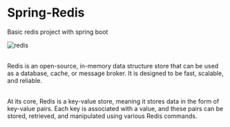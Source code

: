 # Spring-Redis
Basic redis project with spring boot

![redis](https://github.com/KadirAksoy/Spring-Redis/assets/90133005/0d818489-3e54-4ba5-945b-4e9e2996303d)



<br>Redis is an open-source, in-memory data structure store that can be used as a database, cache, or message broker. It is designed to be fast, scalable, and reliable.

<br>At its core, Redis is a key-value store, meaning it stores data in the form of key-value pairs. Each key is associated with a value, and these pairs can be stored, retrieved, and manipulated using various Redis commands.

